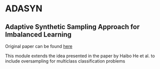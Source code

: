 # ADASYN
## Adaptive Synthetic Sampling Approach for Imbalanced Learning 

Original paper can be found [here](http://ieeexplore.ieee.org/xpl/login.jsp?tp=&arnumber=4633969&url=http://ieeexplore.ieee.org/xpls/abs_all.jsp%3Farnumber%3D4633969) 

This module extends the idea presented in the paper by Haibo He et al. to include oversampling for multiclass classification problems

